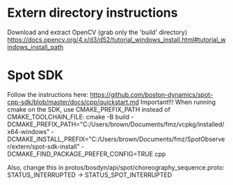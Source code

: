 # Extern directory instructions

Download and extract OpenCV (grab only the 'build' directory)
https://docs.opencv.org/4.x/d3/d52/tutorial_windows_install.html#tutorial_windows_install_path


# Spot SDK
Follow the instructions here:
https://github.com/boston-dynamics/spot-cpp-sdk/blob/master/docs/cpp/quickstart.md
Important!!! When running cmake on the SDK, use CMAKE_PREFIX_PATH instead of CMAKE_TOOLCHAIN_FILE:
cmake -B build -DCMAKE_PREFIX_PATH="C:/Users/brown/Documents/fmz/vcpkg/installed/x64-windows" -DCMAKE_INSTALL_PREFIX="C:/Users/brown/Documents/fmz/SpotObserver/extern/spot-sdk-install" -DCMAKE_FIND_PACKAGE_PREFER_CONFIG=TRUE cpp

Also, change this in protos/bosdyn/api/spot/choreography_sequence.proto:
STATUS_INTERRUPTED -> STATUS_SPOT_INTERRUPTED

